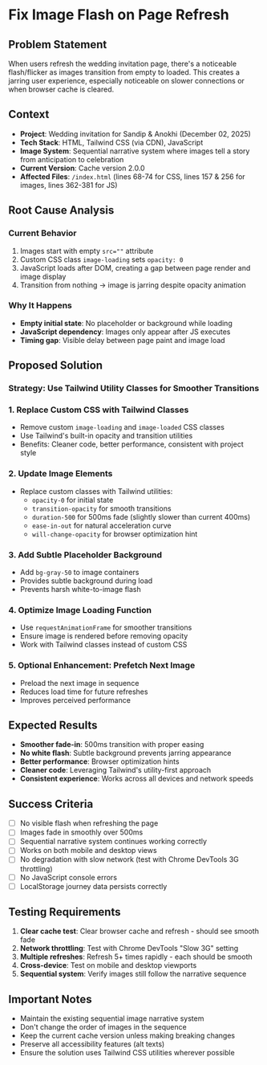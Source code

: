 # Fix Image Flash on Page Refresh

## Problem Statement
When users refresh the wedding invitation page, there's a noticeable flash/flicker as images transition from empty to loaded. This creates a jarring user experience, especially noticeable on slower connections or when browser cache is cleared.

## Context
- **Project**: Wedding invitation for Sandip & Anokhi (December 02, 2025)
- **Tech Stack**: HTML, Tailwind CSS (via CDN), JavaScript
- **Image System**: Sequential narrative system where images tell a story from anticipation to celebration
- **Current Version**: Cache version 2.0.0
- **Affected Files**: `/index.html` (lines 68-74 for CSS, lines 157 & 256 for images, lines 362-381 for JS)

## Root Cause Analysis

### Current Behavior
1. Images start with empty `src=""` attribute
2. Custom CSS class `image-loading` sets `opacity: 0`
3. JavaScript loads after DOM, creating a gap between page render and image display
4. Transition from nothing → image is jarring despite opacity animation

### Why It Happens
- **Empty initial state**: No placeholder or background while loading
- **JavaScript dependency**: Images only appear after JS executes
- **Timing gap**: Visible delay between page paint and image load

## Proposed Solution

### Strategy: Use Tailwind Utility Classes for Smoother Transitions

### 1. **Replace Custom CSS with Tailwind Classes**
- Remove custom `image-loading` and `image-loaded` CSS classes
- Use Tailwind's built-in opacity and transition utilities
- Benefits: Cleaner code, better performance, consistent with project style

### 2. **Update Image Elements**
- Replace custom classes with Tailwind utilities:
  - `opacity-0` for initial state
  - `transition-opacity` for smooth transitions
  - `duration-500` for 500ms fade (slightly slower than current 400ms)
  - `ease-in-out` for natural acceleration curve
  - `will-change-opacity` for browser optimization hint

### 3. **Add Subtle Placeholder Background**
- Add `bg-gray-50` to image containers
- Provides subtle background during load
- Prevents harsh white-to-image flash

### 4. **Optimize Image Loading Function**
- Use `requestAnimationFrame` for smoother transitions
- Ensure image is rendered before removing opacity
- Work with Tailwind classes instead of custom CSS

### 5. **Optional Enhancement: Prefetch Next Image**
- Preload the next image in sequence
- Reduces load time for future refreshes
- Improves perceived performance

## Expected Results

- **Smoother fade-in**: 500ms transition with proper easing
- **No white flash**: Subtle background prevents jarring appearance
- **Better performance**: Browser optimization hints
- **Cleaner code**: Leveraging Tailwind's utility-first approach
- **Consistent experience**: Works across all devices and network speeds

## Success Criteria

- [ ] No visible flash when refreshing the page
- [ ] Images fade in smoothly over 500ms
- [ ] Sequential narrative system continues working correctly
- [ ] Works on both mobile and desktop views
- [ ] No degradation with slow network (test with Chrome DevTools 3G throttling)
- [ ] No JavaScript console errors
- [ ] LocalStorage journey data persists correctly

## Testing Requirements

1. **Clear cache test**: Clear browser cache and refresh - should see smooth fade
2. **Network throttling**: Test with Chrome DevTools "Slow 3G" setting
3. **Multiple refreshes**: Refresh 5+ times rapidly - each should be smooth
4. **Cross-device**: Test on mobile and desktop viewports
5. **Sequential system**: Verify images still follow the narrative sequence

## Important Notes

- Maintain the existing sequential image narrative system
- Don't change the order of images in the sequence
- Keep the current cache version unless making breaking changes
- Preserve all accessibility features (alt texts)
- Ensure the solution uses Tailwind CSS utilities wherever possible